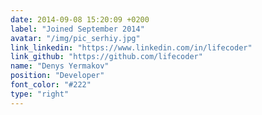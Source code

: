 ```yaml
---
date: 2014-09-08 15:20:09 +0200
label: "Joined September 2014"
avatar: "/img/pic_serhiy.jpg"
link_linkedin: "https://www.linkedin.com/in/lifecoder"
link_github: "https://github.com/lifecoder"
name: "Denys Yermakov"
position: "Developer"
font_color: "#222"
type: "right"
---
```

